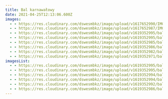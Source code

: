 ```yaml
---
title: Bal karnawałowy
date: 2021-04-25T12:13:06.600Z
images:
  - - https://res.cloudinary.com/dswesmbkz/image/upload/v1617652990/IMG_8251_naiu2w.jpg
  - - https://res.cloudinary.com/dswesmbkz/image/upload/v1617652987/IMG_8250_ocv2l7.jpg
  - - https://res.cloudinary.com/dswesmbkz/image/upload/v1619352995/bal%20karnawa%C5%82owy/20121118_144544_0_hdjmeh.jpg
  - - https://res.cloudinary.com/dswesmbkz/image/upload/v1619352995/bal%20karnawa%C5%82owy/20121118_144544_0_hdjmeh.jpg
  - - https://res.cloudinary.com/dswesmbkz/image/upload/v1619352985/bal%20karnawa%C5%82owy/20130430632_kae4hn.jpg
  - - https://res.cloudinary.com/dswesmbkz/image/upload/v1619352986/bal%20karnawa%C5%82owy/20120930_160212_yzhhsc.jpg
  - - https://res.cloudinary.com/dswesmbkz/image/upload/v1619352982/bal%20karnawa%C5%82owy/20111102471_zpr8kj.jpg
  - - https://res.cloudinary.com/dswesmbkz/image/upload/v1619352971/bal%20karnawa%C5%82owy/20110623378_uullui.jpg
imagesList:
  - - https://res.cloudinary.com/dswesmbkz/image/upload/v1619352995/bal%20karnawa%C5%82owy/20120930_160133_tptzha.jpg
  - - https://res.cloudinary.com/dswesmbkz/image/upload/v1619352995/bal%20karnawa%C5%82owy/20121118_144544_0_hdjmeh.jpg
  - - https://res.cloudinary.com/dswesmbkz/image/upload/v1619352994/bal%20karnawa%C5%82owy/20120930_160118_tg2or5.jpg
  - - https://res.cloudinary.com/dswesmbkz/image/upload/v1619352994/bal%20karnawa%C5%82owy/20121118_144537_dwvdgy.jpg
  - - https://res.cloudinary.com/dswesmbkz/image/upload/v1619352992/bal%20karnawa%C5%82owy/20121118_114341_ucqagu.jpg
  - - https://res.cloudinary.com/dswesmbkz/image/upload/v1619352986/bal%20karnawa%C5%82owy/20111102474_us75jr.jpg
---
```

